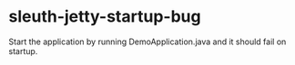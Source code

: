 # sleuth-jetty-startup-bug

Start the application by running DemoApplication.java and it should fail on startup.
